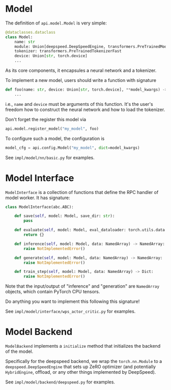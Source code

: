 # Model

The definition of `api.model.Model` is very simple:

```python
@dataclasses.dataclass
class Model:
    name: str
    module: Union[deepspeed.DeepSpeedEngine, transformers.PreTrainedModel, torch.nn.Module]
    tokenizer: transformers.PreTrainedTokenizerFast
    device: Union[str, torch.device]
    ...
```

As its core components, it encapsules a neural network and a tokenizer.

To implement a new model, users should write a function with signature

```python
def foo(name: str, device: Union[str, torch.device], **model_kwargs) -> api.model.Model:
    ...
```

i.e., `name` and `device` must be arguments of this function. It's the user's freedom how to construct the neural network and how to load the tokenizer.

Don't forget the register this model via

```python
api.model.register_model("my_model", foo)
```


To configure such a model, the configuration is
```python
model_cfg = api.config.Model("my_model", dict=model_kwargs)
```

See `impl/model/nn/basic.py` for examples.

# Model Interface

`ModelInterface` is a collection of functions that define the RPC handler of model worker. It has signature:

```python
class ModelInterface(abc.ABC):

    def save(self, model: Model, save_dir: str):
        pass

    def evaluate(self, model: Model, eval_dataloader: torch.utils.data.DataLoader) -> Dict:
        return {}

    def inference(self, model: Model, data: NamedArray) -> NamedArray:
        raise NotImplementedError()

    def generate(self, model: Model, data: NamedArray) -> NamedArray:
        raise NotImplementedError()

    def train_step(self, model: Model, data: NamedArray) -> Dict:
        raise NotImplementedError()
```

Note that the input/output of "inference" and "generation" are `NamedArray` objects, which contain PyTorch CPU tensors.

Do anything you want to implement this following this signature! 

See `impl/model/interface/wps_actor_critic.py` for examples.

# Model Backend

`ModelBackend` implements a `initialize` method that initializes the backend of the model.

Specifically for the deepspeed backend, we wrap the `torch.nn.Module` to a `deepspeed.DeepSpeedEngine` that sets up ZeRO optimizer (and potentially `HybridEngine`, offload, or any other things implemented by DeepSpeed).

See `impl/model/backend/deepspeed.py` for examples.